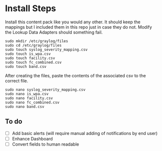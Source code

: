 # Install Steps

Install this content pack like you would any other. It should keep the mappings but I included them in this repo just in case they do not.
Modify the Lookup Data Adapters should something fail.

    sudo mkdir /etc/graylog/files
    sudo cd /etc/graylog/files
    sudo touch syslog_severity_mapping.csv
    sudo touch is_wpa.csv
    sudo touch facility.csv
    sudo touch fc_combined.csv
    sudo touch band.csv

After creating the files, paste the contents of the associated csv to the correct file.

    sudo nano syslog_severity_mapping.csv
    sudo nano is_wpa.csv
    sudo nano facility.csv
    sudo nano fc_combined.csv
    sudo nano band.csv    

## To do

- [ ] Add basic alerts (will require manual adding of notifications by end user)
- [ ] Enhance Dashboard
- [ ] Convert fields to human readable
